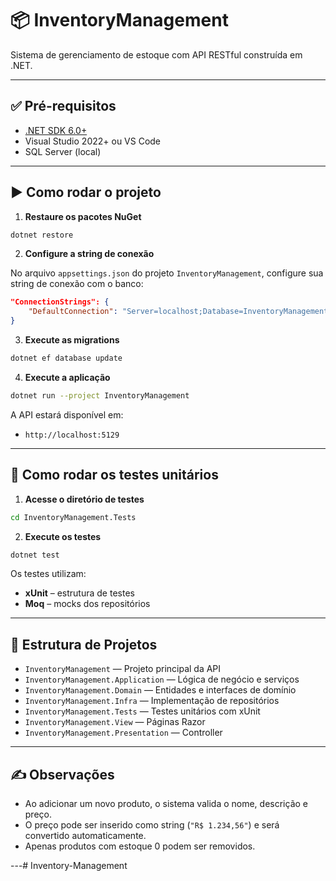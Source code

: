 # 📦 InventoryManagement

Sistema de gerenciamento de estoque com API RESTful construída em .NET.

---

## ✅ Pré-requisitos

- [.NET SDK 6.0+](https://dotnet.microsoft.com/download)
- Visual Studio 2022+ ou VS Code
- SQL Server (local)

---

## ▶️ Como rodar o projeto

1. **Restaure os pacotes NuGet**

```bash
dotnet restore
```

2. **Configure a string de conexão**

No arquivo `appsettings.json` do projeto `InventoryManagement`, configure sua string de conexão com o banco:

```json
"ConnectionStrings": {
    "DefaultConnection": "Server=localhost;Database=InventoryManagementDb;Trusted_Connection=True;TrustServerCertificate=True;"
}
```

3. **Execute as migrations**

```bash
dotnet ef database update
```

4. **Execute a aplicação**

```bash
dotnet run --project InventoryManagement
```

A API estará disponível em:

- `http://localhost:5129`

---

## 🧪 Como rodar os testes unitários

1. **Acesse o diretório de testes**

```bash
cd InventoryManagement.Tests
```

2. **Execute os testes**

```bash
dotnet test
```

Os testes utilizam:

- **xUnit** – estrutura de testes
- **Moq** – mocks dos repositórios

---

## 📂 Estrutura de Projetos

- `InventoryManagement` — Projeto principal da API
- `InventoryManagement.Application` — Lógica de negócio e serviços
- `InventoryManagement.Domain` — Entidades e interfaces de domínio
- `InventoryManagement.Infra` — Implementação de repositórios
- `InventoryManagement.Tests` — Testes unitários com xUnit
- `InventoryManagement.View` — Páginas Razor
- `InventoryManagement.Presentation` — Controller

---

## ✍️ Observações

- Ao adicionar um novo produto, o sistema valida o nome, descrição e preço.
- O preço pode ser inserido como string (`"R$ 1.234,56"`) e será convertido automaticamente.
- Apenas produtos com estoque 0 podem ser removidos.

---# Inventory-Management
